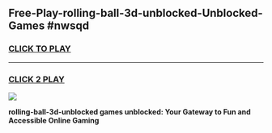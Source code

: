 
## Free-Play-rolling-ball-3d-unblocked-Unblocked-Games #nwsqd
<h3>
<a href="https://news.freeplayer.one?title=rolling-ball-3d-unblocked&ref=8M">CLICK TO PLAY</a></h3>
<hr>

<h3>
<a href="https://news.freeplayer.one?title=rolling-ball-3d-unblocked&ref=8M">CLICK 2 PLAY</a>
  
</h3>

<a href="https://news.freeplayer.one?title=rolling-ball-3d-unblocked&ref=8M"><img src="https://clearcache.store/games.png"></a>


**rolling-ball-3d-unblocked games unblocked: Your Gateway to Fun and Accessible Online Gaming**
